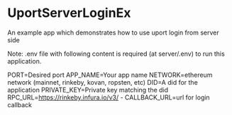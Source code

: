 # UportServerLoginEx
An example app which demonstrates how to use uport login from server side

Note: .env file with following content is required (at server/.env) to run this application.

PORT=Desired port
APP_NAME=Your app name
NETWORK=ethereum network (mainnet, rinkeby, kovan, ropsten, etc)
DID=A did for the application
PRIVATE_KEY=Private key matching the did
RPC_URL=https://rinkeby.infura.io/v3/<project id> - 
CALLBACK_URL=url for login callback

